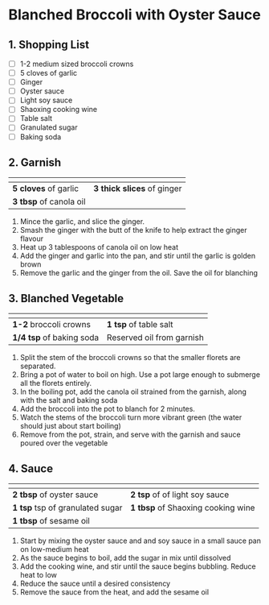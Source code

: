# Blanched Broccoli with Oyster Sauce

## 1. Shopping List
- [ ] 1-2 medium sized broccoli crowns
- [ ] 5 cloves of garlic
- [ ] Ginger
- [ ] Oyster sauce
- [ ] Light soy sauce
- [ ] Shaoxing cooking wine
- [ ] Table salt
- [ ] Granulated sugar
- [ ] Baking soda

## 2. Garnish
|<!-- -->|<!-- -->|
|---|---|
|**5 cloves** of garlic|**3 thick slices** of ginger|
|**3 tbsp** of canola oil||

1. Mince the garlic, and slice the ginger. 
2. Smash the ginger with the butt of the knife to help extract the ginger flavour
3. Heat up 3 tablespoons of canola oil on low heat
4. Add the ginger and garlic into the pan, and stir until the garlic is golden brown
5. Remove the garlic and the ginger from the oil. Save the oil for blanching

## 3. Blanched Vegetable
|<!-- -->|<!-- -->|
|---|---|
|**1-2** broccoli crowns|**1 tsp** of table salt|
|**1/4 tsp** of baking soda|Reserved oil from garnish|

1. Split the stem of the broccoli crowns so that the smaller florets are separated.
2. Bring a pot of water to boil on high. Use a pot large enough to submerge all the florets entirely.
3. In the boiling pot, add the canola oil strained from the garnish, along with the salt and baking soda
4. Add the broccoli into the pot to blanch for 2 minutes.
5. Watch the stems of the broccoli turn more vibrant green (the water should just about start boiling)
6. Remove from the pot, strain, and serve with the garnish and sauce poured over the vegetable

## 4. Sauce
|<!-- -->|<!-- -->|
|---|---|
|**2 tbsp** of oyster sauce|**2 tsp** of of light soy sauce|
|**1 tsp** tsp of granulated sugar|**1 tbsp** of Shaoxing cooking wine|
|**1 tbsp** of sesame oil||
1. Start by mixing the oyster sauce and and soy sauce in a small sauce pan on low-medium heat
2. As the sauce begins to boil, add the sugar in mix until dissolved
3. Add the cooking wine, and stir until the sauce begins bubbling. Reduce heat to low
4. Reduce the sauce until a desired consistency
5. Remove the sauce from the heat, and add the sesame oil